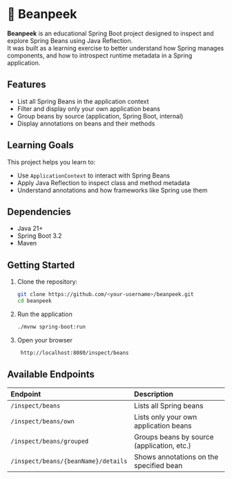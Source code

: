 # 🫘 Beanpeek

**Beanpeek** is an educational Spring Boot project designed to inspect and explore Spring Beans using Java Reflection.  
It was built as a learning exercise to better understand how Spring manages components, and how to introspect runtime metadata in a Spring application.

##  Features

- List all Spring Beans in the application context
- Filter and display only your own application beans
- Group beans by source (application, Spring Boot, internal)
- Display annotations on beans and their methods

##  Learning Goals

This project helps you learn to:

- Use `ApplicationContext` to interact with Spring Beans
- Apply Java Reflection to inspect class and method metadata
- Understand annotations and how frameworks like Spring use them

##  Dependencies

- Java 21+
- Spring Boot 3.2
- Maven

## Getting Started

1. Clone the repository:
   ```bash
   git clone https://github.com/<your-username>/beanpeek.git
   cd beanpeek

2. Run the application
    ```bash
   ./mvnw spring-boot:run

3. Open your browser
   ```bash
    http://localhost:8080/inspect/beans

## Available Endpoints
| Endpoint                                | Description                                  |
|:----------------------------------------|:---------------------------------------------|
| `/inspect/beans`                        | Lists all Spring beans                       |
| `/inspect/beans/own`                    | Lists only your own application beans        |
| `/inspect/beans/grouped`                | Groups beans by source (application, etc.)   |
| `/inspect/beans/{beanName}/details`     | Shows annotations on the specified bean      |
